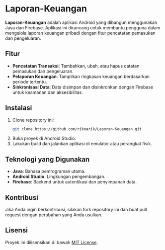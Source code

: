 # Laporan-Keuangan

**Laporan-Keuangan** adalah aplikasi Android yang dibangun menggunakan Java dan Firebase. Aplikasi ini dirancang untuk membantu pengguna dalam mengelola laporan keuangan pribadi dengan fitur pencatatan pemasukan dan pengeluaran.

## Fitur

- **Pencatatan Transaksi**: Tambahkan, ubah, atau hapus catatan pemasukan dan pengeluaran.
- **Pelaporan Keuangan**: Tampilkan ringkasan keuangan berdasarkan periode tertentu.
- **Sinkronisasi Data**: Data disimpan dan disinkronkan dengan Firebase untuk keamanan dan aksesibilitas.

## Instalasi

1. Clone repository ini:
    ```bash
    git clone https://github.com/rikoarik/Laporan-Keuangan.git
    ```
2. Buka proyek di Android Studio.
3. Lakukan build dan jalankan aplikasi di emulator atau perangkat fisik.

## Teknologi yang Digunakan

- **Java**: Bahasa pemrograman utama.
- **Android Studio**: Lingkungan pengembangan.
- **Firebase**: Backend untuk autentikasi dan penyimpanan data.

## Kontribusi

Jika Anda ingin berkontribusi, silakan fork repository ini dan buat pull request dengan perubahan yang Anda usulkan.

## Lisensi

Proyek ini dilisensikan di bawah [MIT License](LICENSE).
